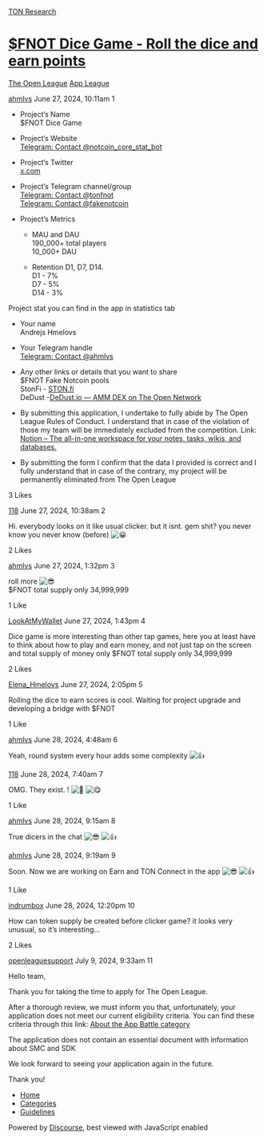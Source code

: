 [TON Research](/)

# [$FNOT Dice Game - Roll the dice and earn points](/t/fnot-dice-game-roll-the-dice-and-earn-points/26213)

[The Open League](/c/the-open-league/app-leaderboard/58)  [App League](/c/the-open-league/app-leaderboard/58) 

    

[ahmlvs](https://tonresear.ch/u/ahmlvs)  June 27, 2024, 10:11am  1

*   Project’s Name  
    $FNOT Dice Game
    
*   Project’s Website  
    [Telegram: Contact @notcoin\_core\_stat\_bot](https://t.me/notcoin_core_stat_bot)
    
*   Project’s Twitter  
    [x.com](https://x.com/fakenotcoin)
    
*   Project’s Telegram channel/group  
    [Telegram: Contact @tonfnot](https://t.me/tonfnot)  
    [Telegram: Contact @fakenotcoin](https://t.me/fakenotcoin)
    
*   Project’s Metrics
    
    *   MAU and DAU  
        190\_000+ total players  
        10\_000+ DAU
        
    *   Retention D1, D7, D14.  
        D1 - 7%  
        D7 - 5%  
        D14 - 3%
        

Project stat you can find in the app in statistics tab

*   Your name  
    Andrejs Hmelovs
    
*   Your Telegram handle  
    [Telegram: Contact @ahmlvs](https://t.me/ahmlvs)
    
*   Any other links or details that you want to share  
    $FNOT Fake Notcoin pools  
    StonFi - [STON.fi](https://app.ston.fi/pools/EQCZBmf0ijfNqZo09OkMty9Kz0xywgbqSe2ncM4xBnGXR8XI)  
    DeDust -[DeDust.io — AMM DEX on The Open Network](https://dedust.io/pools/EQAM9LSKhF5KYntFapSlzpsNAa80O5abYxJQVuq4NKOSp-Qt)
    
*   By submitting this application, I undertake to fully abide by The Open League Rules of Conduct. I understand that in case of the violation of those my team will be immediately excluded from the competition. Link: [Notion – The all-in-one workspace for your notes, tasks, wikis, and databases.](https://ton-org.notion.site/The-Open-League-Rules-of-Conduct-04f4a0fedf1a401687075f5efd83de68)
    
*   By submitting the form I confirm that the data I provided is correct and I fully understand that in case of the contrary, my project will be permanently eliminated from The Open League
    

  3 Likes

[118](https://tonresear.ch/u/118) June 27, 2024, 10:38am  2

Hi. everybody looks on it like usual clicker. but it isnt. gem shit? you never know you never know (before) ![:grinning:](https://tonresear.ch/images/emoji/twitter/grinning.png?v=12 ":grinning:")

  2 Likes

[ahmlvs](https://tonresear.ch/u/ahmlvs) June 27, 2024, 1:32pm  3

roll more ![:sunglasses:](https://tonresear.ch/images/emoji/twitter/sunglasses.png?v=12 ":sunglasses:")  
$FNOT total supply only 34,999,999

  1 Like

[LookAtMyWallet](https://tonresear.ch/u/LookAtMyWallet) June 27, 2024, 1:43pm  4

Dice game is more interesting than other tap games, here you at least have to think about how to play and earn money, and not just tap on the screen and total supply of money only $FNOT total supply only 34,999,999

  2 Likes

[Elena\_Hmelovs](https://tonresear.ch/u/Elena_Hmelovs) June 27, 2024, 2:05pm  5

Rolling the dice to earn scores is cool. Waiting for project upgrade and developing a bridge with $FNOT

  1 Like

[ahmlvs](https://tonresear.ch/u/ahmlvs) June 28, 2024, 4:48am  6

Yeah, round system every hour adds some complexity ![:+1:](https://tonresear.ch/images/emoji/twitter/+1.png?v=12 ":+1:")

 

[118](https://tonresear.ch/u/118) June 28, 2024, 7:40am  7

OMG. They exist. ! ![:rofl:](https://tonresear.ch/images/emoji/twitter/rofl.png?v=12 ":rofl:") ![:yum:](https://tonresear.ch/images/emoji/twitter/yum.png?v=12 ":yum:")

  1 Like

[ahmlvs](https://tonresear.ch/u/ahmlvs) June 28, 2024, 9:15am  8

True dicers in the chat ![:sunglasses:](https://tonresear.ch/images/emoji/twitter/sunglasses.png?v=12 ":sunglasses:") ![:+1:](https://tonresear.ch/images/emoji/twitter/+1.png?v=12 ":+1:")

 

[ahmlvs](https://tonresear.ch/u/ahmlvs) June 28, 2024, 9:19am  9

Soon. Now we are working on Earn and TON Connect in the app ![:sunglasses:](https://tonresear.ch/images/emoji/twitter/sunglasses.png?v=12 ":sunglasses:") ![:+1:](https://tonresear.ch/images/emoji/twitter/+1.png?v=12 ":+1:")

  1 Like

[indrumbox](https://tonresear.ch/u/indrumbox) June 28, 2024, 12:20pm  10

How can token supply be created before clicker game? it looks very unusual, so it’s interesting…

  2 Likes

[openleaguesupport](https://tonresear.ch/u/openleaguesupport) July 9, 2024, 9:33am  11

Hello team,

Thank you for taking the time to apply for The Open League.

After a thorough review, we must inform you that, unfortunately, your application does not meet our current eligibility criteria. You can find these criteria through this link: [About the App Battle category](https://tonresear.ch/t/about-the-app-battle-category/1275)

The application does not contain an essential document with information about SMC and SDK

We look forward to seeing your application again in the future.

Thank you!

 

*   [Home](/)
*   [Categories](/categories)
*   [Guidelines](/guidelines)

Powered by [Discourse](https://www.discourse.org), best viewed with JavaScript enabled
